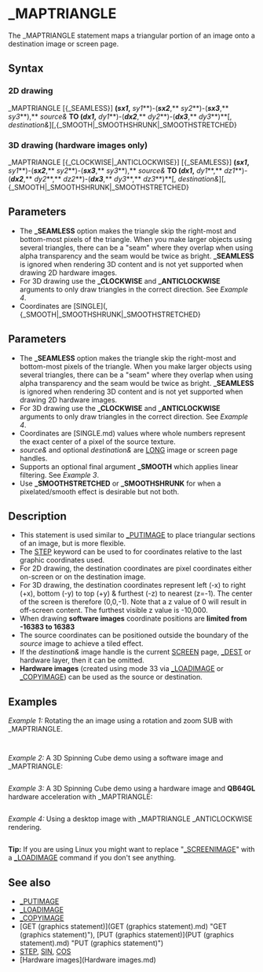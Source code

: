 # _MAPTRIANGLE

The _MAPTRIANGLE statement maps a triangular portion of an image onto a destination image or screen page.

  

## Syntax

### 2D drawing

_MAPTRIANGLE [{_SEAMLESS}] **(***sx1***,** *sy1***)-(***sx2***,** *sy2***)-(***sx3***,** *sy3***),** *source&* **TO (***dx1***,** *dy1***)-(***dx2***,** *dy2***)-(***dx3***,** *dy3***)**[, *destination&*][,{_SMOOTH|_SMOOTHSHRUNK|_SMOOTHSTRETCHED}
### 3D drawing (hardware images only)

_MAPTRIANGLE [{_CLOCKWISE|_ANTICLOCKWISE}] [{_SEAMLESS}] **(***sx1***,** *sy1***)-(***sx2***,** *sy2***)-(***sx3***,** *sy3***),** *source&* **TO (***dx1***,** *dy1***,** *dz1***)-(***dx2***,** *dy2***,** *dz2***)-(***dx3***,** *dy3***,** *dz3***)**[, *destination&*][,{_SMOOTH|_SMOOTHSHRUNK|_SMOOTHSTRETCHED}
  

## Parameters

* The **_SEAMLESS** option makes the triangle skip the right-most and bottom-most pixels of the triangle. When you make larger objects using several triangles, there can be a "seam" where they overlap when using alpha transparency and the seam would be twice as bright. **_SEAMLESS** is ignored when rendering 3D content and is not yet supported when drawing 2D hardware images.
* For 3D drawing use the **_CLOCKWISE** and **_ANTICLOCKWISE** arguments to only draw triangles in the correct direction. See *Example 4*.
* Coordinates are [SINGLE](,{_SMOOTH|_SMOOTHSHRUNK|_SMOOTHSTRETCHED}
  

## Parameters

* The **_SEAMLESS** option makes the triangle skip the right-most and bottom-most pixels of the triangle. When you make larger objects using several triangles, there can be a "seam" where they overlap when using alpha transparency and the seam would be twice as bright. **_SEAMLESS** is ignored when rendering 3D content and is not yet supported when drawing 2D hardware images.
* For 3D drawing use the **_CLOCKWISE** and **_ANTICLOCKWISE** arguments to only draw triangles in the correct direction. See *Example 4*.
* Coordinates are [SINGLE.md) values where whole numbers represent the exact center of a pixel of the source texture.
* *source&* and optional *destination&* are [LONG](LONG.md) image or screen page handles.
* Supports an optional final argument **_SMOOTH** which applies linear filtering. See *Example 3*.
* Use **_SMOOTHSTRETCHED** or **_SMOOTHSHRUNK** for when a pixelated/smooth effect is desirable but not both.

  

## Description

* This statement is used similar to [_PUTIMAGE](_PUTIMAGE.md) to place triangular sections of an image, but is more flexible.
* The [STEP](STEP.md) keyword can be used to for coordinates relative to the last graphic coordinates used.
* For 2D drawing, the destination coordinates are pixel coordinates either on-screen or on the destination image.
* For 3D drawing, the destination coordinates represent left (-x) to right (+x), bottom (-y) to top (+y) & furthest (-z) to nearest (z=-1). The center of the screen is therefore (0,0,-1). Note that a z value of 0 will result in off-screen content. The furthest visible z value is -10,000.
* When drawing **software images** coordinate positions are **limited from -16383 to 16383**
* The source coordinates can be positioned outside the boundary of the *source* image to achieve a tiled effect.
* If the *destination&* image handle is the current [SCREEN](SCREEN.md) page, [_DEST](_DEST.md) or hardware layer, then it can be omitted.
* **Hardware images** (created using mode 33 via [_LOADIMAGE](_LOADIMAGE.md) or [_COPYIMAGE](_COPYIMAGE.md)) can be used as the source or destination.

  

## Examples

*Example 1:* Rotating the an image using a rotation and zoom SUB with _MAPTRIANGLE.

``` [SCREEN](SCREEN.md) [_NEWIMAGE](_NEWIMAGE.md)(800, 600, 32)  Image& = [_LOADIMAGE](_LOADIMAGE.md)("qb64_trans.png")   'any 24/32 bit image  [DO](DO.md)   [CLS](CLS.md)   RotoZoom 400, 300, Image&, 1.5 + [SIN](SIN.md)(zoom), angle   [LOCATE](LOCATE.md) 1, 1: [PRINT](PRINT.md) "Angle:"; [CINT](CINT.md)(angle)   [PRINT](PRINT.md) "Zoom"; [USING](USING.md) "##.###"; 1.5 + [SIN](SIN.md)(zoom)   [_DISPLAY](_DISPLAY.md)   angle = angle + .5: [IF](IF.md) angle >= 360 [THEN](THEN.md) angle = angle - 360   zoom = zoom + .01 [LOOP](LOOP.md) [UNTIL](UNTIL.md) [INKEY$](INKEY$.md) <> "" [END](END.md)  [SUB](SUB.md) RotoZoom (X [AS](AS.md) [LONG](LONG.md), Y [AS](AS.md) [LONG](LONG.md), Image [AS](AS.md) [LONG](LONG.md), Scale [AS](AS.md) [SINGLE](SINGLE.md), Rotation [AS](AS.md) [SINGLE](SINGLE.md)) [DIM](DIM.md) px(3) [AS](AS.md) [SINGLE](SINGLE.md): [DIM](DIM.md) py(3) [AS](AS.md) [SINGLE](SINGLE.md) W& = [_WIDTH](_WIDTH.md) "WIDTH (function)")(Image&): H& = [_HEIGHT](_HEIGHT.md)(Image&) px(0) = -W& / 2: py(0) = -H& / 2: px(1) = -W& / 2:py(1) = H& / 2 px(2) = W& / 2: py(2) = H& / 2: px(3) = W& / 2: py(3) = -H& / 2 sinr! = [SIN](SIN.md)(-Rotation / 57.2957795131): cosr! = [COS](COS.md)(-Rotation / 57.2957795131) [FOR](FOR.md) i& = 0 [TO](TO.md) 3   x2& = (px(i&) * cosr! + sinr! * py(i&)) * Scale + X: y2& = (py(i&) * cosr! - px(i&) * sinr!) * Scale + Y   px(i&) = x2&: py(i&) = y2& [NEXT](NEXT.md) _MAPTRIANGLE (0, 0)-(0, H& - 1)-(W& - 1, H& - 1), Image& TO(px(0), py(0))-(px(1), py(1))-(px(2), py(2)) _MAPTRIANGLE (0, 0)-(W& - 1, 0)-(W& - 1, H& - 1), Image& TO(px(0), py(0))-(px(3), py(3))-(px(2), py(2)) [END SUB](END SUB.md)  
```

```         **Triangle sections of image in code above     __**                                                      **|\2|**                                                   **1→|_\|**  
```

  

*Example 2:* A 3D Spinning Cube demo using a software image and _MAPTRIANGLE:

``` ' Copyright (C) 2011 by Andrew L. Ayers  [DIM](DIM.md) OBJECT(9, 9, 4, 2) [AS](AS.md) [LONG](LONG.md)  ' OBJECTS DEFINED [AS](AS.md) FOLLOWS: '   (#OBJECTS,#PLANES PER OBJECT,#[POINT](POINT.md)S PER PLANE, XYZ TRIPLE)  [DIM](DIM.md) DPLANE2D(4, 1) [AS](AS.md) [LONG](LONG.md) ' [SCREEN](SCREEN.md) PLANE COORDINATES  ' DPLANE2D DEFINED [AS](AS.md) FOLLOWS: '   (#[POINT](POINT.md)S PER PLANE, XY [DOUBLE](DOUBLE.md))  [DIM](DIM.md) DPLANE3D(4, 2) [AS](AS.md) [LONG](LONG.md) ' 3D PLANE COORDINATES  ' DPLANE3D DEFINED [AS](AS.md) FOLLOWS: '   (#[POINT](POINT.md)S PER PLANE, XYZ TRIPLE)  [DIM](DIM.md) PLANECOL(9) [AS](AS.md) [INTEGER](INTEGER.md) [DIM](DIM.md) STAB(359), CTAB(359) ' SINE/COSINE TABLES D& = 400: MX& = 0: MY& = 0: MZ& = -100 ' ' COMPUTE SINE/COSINE TABLES [FOR](FOR.md) t& = 0 [TO](TO.md) 359   STAB(t&) = [SIN](SIN.md)((6.282 / 360) * t&)   CTAB(t&) = [COS](COS.md)((6.282 / 360) * t&) [NEXT](NEXT.md) ' ' BUILD CUBE IN OBJECT ARRAY ' PLANE 0 OBJECT(0, 0, 0, 0) = -30: OBJECT(0, 0, 0, 1) = 30: OBJECT(0, 0, 0, 2) = -30 OBJECT(0, 0, 1, 0) = -30: OBJECT(0, 0, 1, 1) = -30: OBJECT(0, 0, 1, 2) = -30 OBJECT(0, 0, 2, 0) = 30: OBJECT(0, 0, 2, 1) = -30: OBJECT(0, 0, 2, 2) = -30 OBJECT(0, 0, 3, 0) = 30: OBJECT(0, 0, 3, 1) = 30: OBJECT(0, 0, 3, 2) = -30 OBJECT(0, 0, 4, 0) = 0: OBJECT(0, 0, 4, 1) = 0: OBJECT(0, 0, 4, 2) = -30 ' PLANE 1 OBJECT(0, 1, 0, 0) = 30: OBJECT(0, 1, 0, 1) = 30: OBJECT(0, 1, 0, 2) = -30 OBJECT(0, 1, 1, 0) = 30: OBJECT(0, 1, 1, 1) = -30: OBJECT(0, 1, 1, 2) = -30 OBJECT(0, 1, 2, 0) = 30: OBJECT(0, 1, 2, 1) = -30: OBJECT(0, 1, 2, 2) = 30 OBJECT(0, 1, 3, 0) = 30: OBJECT(0, 1, 3, 1) = 30: OBJECT(0, 1, 3, 2) = 30 OBJECT(0, 1, 4, 0) = 30: OBJECT(0, 1, 4, 1) = 0: OBJECT(0, 1, 4, 2) = 0 ' PLANE 2 OBJECT(0, 2, 0, 0) = 30: OBJECT(0, 2, 0, 1) = 30: OBJECT(0, 2, 0, 2) = 30 OBJECT(0, 2, 1, 0) = 30: OBJECT(0, 2, 1, 1) = -30: OBJECT(0, 2, 1, 2) = 30 OBJECT(0, 2, 2, 0) = -30: OBJECT(0, 2, 2, 1) = -30: OBJECT(0, 2, 2, 2) = 30 OBJECT(0, 2, 3, 0) = -30: OBJECT(0, 2, 3, 1) = 30: OBJECT(0, 2, 3, 2) = 30 OBJECT(0, 2, 4, 0) = 0: OBJECT(0, 2, 4, 1) = 0: OBJECT(0, 2, 4, 2) = 30 ' PLANE 3 OBJECT(0, 3, 0, 0) = -30: OBJECT(0, 3, 0, 1) = 30: OBJECT(0, 3, 0, 2) = 30 OBJECT(0, 3, 1, 0) = -30: OBJECT(0, 3, 1, 1) = -30: OBJECT(0, 3, 1, 2) = 30 OBJECT(0, 3, 2, 0) = -30: OBJECT(0, 3, 2, 1) = -30: OBJECT(0, 3, 2, 2) = -30 OBJECT(0, 3, 3, 0) = -30: OBJECT(0, 3, 3, 1) = 30: OBJECT(0, 3, 3, 2) = -30 OBJECT(0, 3, 4, 0) = -30: OBJECT(0, 3, 4, 1) = 0: OBJECT(0, 3, 4, 2) = 0 ' PLANE 4 OBJECT(0, 4, 0, 0) = -30: OBJECT(0, 4, 0, 1) = -30: OBJECT(0, 4, 0, 2) = -30 OBJECT(0, 4, 1, 0) = -30: OBJECT(0, 4, 1, 1) = -30: OBJECT(0, 4, 1, 2) = 30 OBJECT(0, 4, 2, 0) = 30: OBJECT(0, 4, 2, 1) = -30: OBJECT(0, 4, 2, 2) = 30 OBJECT(0, 4, 3, 0) = 30: OBJECT(0, 4, 3, 1) = -30: OBJECT(0, 4, 3, 2) = -30 OBJECT(0, 4, 4, 0) = 0: OBJECT(0, 4, 4, 1) = -30: OBJECT(0, 4, 4, 2) = 0 ' PLANE 5 OBJECT(0, 5, 0, 0) = -30: OBJECT(0, 5, 0, 1) = 30: OBJECT(0, 5, 0, 2) = -30 OBJECT(0, 5, 1, 0) = 30: OBJECT(0, 5, 1, 1) = 30: OBJECT(0, 5, 1, 2) = -30 OBJECT(0, 5, 2, 0) = 30: OBJECT(0, 5, 2, 1) = 30: OBJECT(0, 5, 2, 2) = 30 OBJECT(0, 5, 3, 0) = -30: OBJECT(0, 5, 3, 1) = 30: OBJECT(0, 5, 3, 2) = 30 OBJECT(0, 5, 4, 0) = 0: OBJECT(0, 5, 4, 1) = 30: OBJECT(0, 5, 4, 2) = 0 ' SET UP PLANE [COLOR](COLOR.md)S ON CUBE ' PLANECOL(0) = 3 PLANECOL(1) = 4 PLANECOL(2) = 5 PLANECOL(3) = 6 PLANECOL(4) = 7 PLANECOL(5) = 8 ' [_TITLE](_TITLE.md) "QB64 _MAPTRIANGLE CUBE DEMO" [SCREEN](SCREEN.md) [_NEWIMAGE](_NEWIMAGE.md)(800, 600, 32) TextureImage& = [_LOADIMAGE](_LOADIMAGE.md)("qb64_trans.png") 'any 24/32 bit image '[_PUTIMAGE](_PUTIMAGE.md) , Image&  DO   ' LIMIT [TO](TO.md) 25 FPS   [_LIMIT](_LIMIT.md) 25   ' ERASE LAST IMAGE   [CLS](CLS.md)    ' CALCULATE POSITION OF NEW IMAGE   [FOR](FOR.md) OB& = 0 [TO](TO.md) 0 ' UP [TO](TO.md) 9 OBJECTS     SP = STAB(PIT(OB&)): CP = CTAB(PIT(OB&))     SY = STAB(YAW(OB&)): CY = CTAB(YAW(OB&))     SR = STAB(ROL(OB&)): CR = CTAB(ROL(OB&))     [FOR](FOR.md) PL& = 0 [TO](TO.md) 5 ' CONSISTING OF UP [TO](TO.md) 9 PLANES       '       [FOR](FOR.md) PN& = 0 [TO](TO.md) 3 ' EACH PLANE WITH UP [TO](TO.md) 4 [POINT](POINT.md)S (#5 [TO](TO.md) [PAINT](PAINT.md))         '         ' TRANSLATE, [THEN](THEN.md) ROTATE         TX& = OBJECT(OB&, PL&, PN&, 0)         TY& = OBJECT(OB&, PL&, PN&, 1)         TZ& = OBJECT(OB&, PL&, PN&, 2)         RX& = (TZ& * CP - TY& * SP) * SY - ((TZ& * SP + TY& * CP) * SR + TX& * CR) * CY         RY& = (TZ& * SP + TY& * CP) * CR - TX& * SR         RZ& = (TZ& * CP - TY& * SP) * CY + ((TZ& * SP + TY& * CP) * SR + TX& * CR) * SY         '         ' ROTATE, [THEN](THEN.md) TRANSLATE         RX& = RX& + MX&         RY& = RY& + MY&         RZ& = RZ& + MZ&         '         DPLANE3D(PN&, 0) = RX&: DPLANE3D(PN&, 1) = RY&: DPLANE3D(PN&, 2) = RZ&         DPLANE2D(PN&, 0) = 399 + (D& * RX& / RZ&)         DPLANE2D(PN&, 1) = 299 + (D& * RY& / RZ&)       [NEXT](NEXT.md)       '       ' CHECK [TO](TO.md) SEE [IF](IF.md) PLANE IS VISIBLE       x1& = DPLANE3D(0, 0): y1& = DPLANE3D(0, 1): Z1& = DPLANE3D(0, 2)       x2& = DPLANE3D(1, 0): y2& = DPLANE3D(1, 1): Z2& = DPLANE3D(1, 2)       x3& = DPLANE3D(2, 0): y3& = DPLANE3D(2, 1): Z3& = DPLANE3D(2, 2)       T1& = -x1& * (y2& * Z3& - y3& * Z2&)       T2& = x2& * (y3& * Z1& - y1& * Z3&)       T3& = x3& * (y1& * Z2& - y2& * Z1&)       '       VISIBLE& = T1& - T2& - T3&       [IF](IF.md) VISIBLE& > 0 [THEN](THEN.md)         ' DRAW PLANE         xx1% = DPLANE2D(0, 0): yy1% = DPLANE2D(0, 1)         xx2% = DPLANE2D(1, 0): yy2% = DPLANE2D(1, 1)         xx3% = DPLANE2D(2, 0): yy3% = DPLANE2D(2, 1)         col% = PLANECOL(PL&)          _MAPTRIANGLE (0, 0)-(0, 255)-(255, 255), TextureImage& TO(xx3%, yy3%)-(xx2%, yy2%)-(xx1%, yy1%)         ' CALL DrawTriangle(xx1%, yy1%, xx2%, yy2%, xx3%, yy3%, col%)         xx1% = DPLANE2D(0, 0): yy1% = DPLANE2D(0, 1)         xx3% = DPLANE2D(2, 0): yy3% = DPLANE2D(2, 1)         xx4% = DPLANE2D(3, 0): yy4% = DPLANE2D(3, 1)         _MAPTRIANGLE (0, 0)-(255, 255)-(255, 0), TextureImage& TO(xx3%, yy3%)-(xx1%, yy1%)-(xx4%, yy4%)         'CALL DrawTriangle(xx1%, yy1%, xx3%, yy3%, xx4%, yy4%, col%)       [END IF](END IF.md)     [NEXT](NEXT.md)     '     ' ROTATE OBJECT     PIT(OB&) = PIT(OB&) + 5     [IF](IF.md) PIT(OB&) > 359 [THEN](THEN.md) PIT(OB&) = 0     YAW(OB&) = YAW(OB&) + 7     [IF](IF.md) YAW(OB&) > 359 [THEN](THEN.md) YAW(OB&) = 0     ROL(OB&) = ROL(OB&) + 9     [IF](IF.md) ROL(OB&) > 359 [THEN](THEN.md) ROL(OB&) = 0   [NEXT](NEXT.md)   '   ' Calculate Frames per Second   frames% = frames% + 1   [IF](IF.md) oldtime$ <> [TIME$](TIME$.md) [THEN](THEN.md)     fps% = frames%     frames% = 1     oldtime$ = [TIME$](TIME$.md)   [END IF](END IF.md)   [COLOR](COLOR.md) [_RGB](_RGB.md)(255, 255, 255): [LOCATE](LOCATE.md) 1, 1: [PRINT](PRINT.md) "FPS :"; fps%   '   ' Show Image on Screen   [_DISPLAY](_DISPLAY.md) [LOOP](LOOP.md) [UNTIL](UNTIL.md) [INKEY$](INKEY$.md) <> "" [WIDTH](WIDTH.md) 80: [SCREEN](SCREEN.md) 0: [CLS](CLS.md)   [SUB](SUB.md) DrawHline (fromx%, tox%, yy%, col%)   '[DEF SEG](DEF SEG.md) = [&H](&H.md)A000   '[IF](IF.md) fromx% > tox% [THEN](THEN.md) [SWAP](SWAP.md) fromx%, tox%   'yyy& = yy%   'sloc& = yyy& * 320 + fromx%   'eloc& = sloc& + (tox% - fromx%)   '[FOR](FOR.md) t& = sloc& [TO](TO.md) eloc&   '  [POKE](POKE.md) t&, col%   '[NEXT](NEXT.md)   '[DEF SEG](DEF SEG.md)   [LINE](LINE.md) (fromx%, yy%)-(tox%, yy%), [_RGB](_RGB.md)(255, 255, 255) 'col% [END SUB](END SUB.md)  [SUB](SUB.md) DrawTriangle (x1%, y1%, x2%, y2%, x3%, y3%, col%)   DO     sflag% = 0     [IF](IF.md) y1% > y2% [THEN](THEN.md)       sflag% = 1       [SWAP](SWAP.md) y1%, y2%       [SWAP](SWAP.md) x1%, x2%     [END IF](END IF.md)     [IF](IF.md) y2% > y3% [THEN](THEN.md)       sflag% = 1       [SWAP](SWAP.md) y2%, y3%       [SWAP](SWAP.md) x2%, x3%     [END IF](END IF.md)   [LOOP](LOOP.md) [UNTIL](UNTIL.md) sflag% = 0   '   [IF](IF.md) y2% = y3% [THEN](THEN.md)     ' Draw a flat bottomed triangle     ydiff1% = y2% - y1%     ydiff2% = y3% - y1%     [IF](IF.md) ydiff1% <> 0 [THEN](THEN.md)       slope1! = (x2% - x1%) / ydiff1%     [ELSE](ELSE.md)       slope1! = 0     [END IF](END IF.md)     [IF](IF.md) ydiff2% <> 0 [THEN](THEN.md)       slope2! = (x3% - x1%) / ydiff2%     [ELSE](ELSE.md)       slope2! = 0     [END IF](END IF.md)     sx! = x1%: ex! = x1%     [FOR](FOR.md) y% = y1% [TO](TO.md) y2%       [CALL](CALL.md) DrawHline([CINT](CINT.md)(sx!), [CINT](CINT.md)(ex!), y%, col%)       sx! = sx! + slope1!       ex! = ex! + slope2!     [NEXT](NEXT.md)     [EXIT SUB](EXIT SUB.md)   [ELSE](ELSE.md)     [IF](IF.md) y1% = y2% [THEN](THEN.md)       '       ' Draw a flat topped triangle       ydiff1% = y3% - y1%       ydiff2% = y3% - y2%       [IF](IF.md) ydiff1% <> 0 [THEN](THEN.md)         slope1! = (x3% - x1%) / ydiff1%       [ELSE](ELSE.md)         slope1! = 0       [END IF](END IF.md)       [IF](IF.md) ydiff2% <> 0 [THEN](THEN.md)         slope2! = (x3% - x2%) / ydiff2%       [ELSE](ELSE.md)         slope2! = 0       [END IF](END IF.md)       sx! = x1%: ex! = x2%       [FOR](FOR.md) y% = y1% [TO](TO.md) y3%         [CALL](CALL.md) DrawHline([CINT](CINT.md)(sx!), [CINT](CINT.md)(ex!), y%, col%)         sx! = sx! + slope1!         ex! = ex! + slope2!       [NEXT](NEXT.md)       x1% = sx!: x2% = ex!       [EXIT SUB](EXIT SUB.md)     [ELSE](ELSE.md)       ' Draw a general purpose triangle       ' First draw the flat bottom portion (top half)       ydiff1% = y2% - y1%       ydiff2% = y3% - y1%       [IF](IF.md) ydiff1% <> 0 [THEN](THEN.md)         slope1! = (x2% - x1%) / ydiff1%       [ELSE](ELSE.md)         slope1! = 0       [END IF](END IF.md)       [IF](IF.md) ydiff2% <> 0 [THEN](THEN.md)         slope2! = (x3% - x1%) / ydiff2%       [ELSE](ELSE.md)         slope2! = 0       [END IF](END IF.md)       sx! = x1%: ex! = x1%       [FOR](FOR.md) y% = y1% [TO](TO.md) y2%         [CALL](CALL.md) DrawHline([CINT](CINT.md)(sx!), [CINT](CINT.md)(ex!), y%, col%)         sx! = sx! + slope1!         ex! = ex! + slope2!       [NEXT](NEXT.md)       ' Then draw the flat topped portion (bottom half)       x1% = x2%       x2% = ex!       y1% = y2%       ydiff1% = y3% - y1%       ydiff2% = y3% - y2%       [IF](IF.md) ydiff1% <> 0 [THEN](THEN.md)         slope1! = (x3% - x1%) / ydiff1%       [ELSE](ELSE.md)         slope1! = 0       [END IF](END IF.md)       [IF](IF.md) ydiff2% <> 0 [THEN](THEN.md)         slope2! = (x3% - x2%) / ydiff2%       [ELSE](ELSE.md)         slope2! = 0       [END IF](END IF.md)       sx! = x1%: ex! = x2%       [FOR](FOR.md) y% = y1% [TO](TO.md) y3%         [CALL](CALL.md) DrawHline([CINT](CINT.md)(sx!), [CINT](CINT.md)(ex!), y%, col%)         sx! = sx! + slope1!         ex! = ex! + slope2!       [NEXT](NEXT.md)       x1% = sx!: x2% = ex!     [END IF](END IF.md)   [END IF](END IF.md)   ' [END SUB](END SUB.md)  
```

  

*Example 3:* A 3D Spinning Cube demo using a hardware image and **QB64GL** hardware acceleration with _MAPTRIANGLE:

``` ' Copyright (C) 2011 by Andrew L. Ayers  [DIM](DIM.md) OBJECT(9, 9, 4, 2) [AS](AS.md) [LONG](LONG.md)  ' OBJECTS DEFINED [AS](AS.md) FOLLOWS: '   (#OBJECTS,#PLANES PER OBJECT,#[POINT](POINT.md)S PER PLANE, XYZ TRIPLE)  [DIM](DIM.md) DPLANE2D(4, 1) [AS](AS.md) [LONG](LONG.md) ' [SCREEN](SCREEN.md) PLANE COORDINATES  ' DPLANE2D DEFINED [AS](AS.md) FOLLOWS: '   (#[POINT](POINT.md)S PER PLANE, XY [DOUBLE](DOUBLE.md))  [DIM](DIM.md) DPLANE3D(4, 2) [AS](AS.md) [LONG](LONG.md) ' 3D PLANE COORDINATES  ' DPLANE3D DEFINED [AS](AS.md) FOLLOWS: '   (#[POINT](POINT.md)S PER PLANE, XYZ TRIPLE)  [DIM](DIM.md) PLANECOL(9) [AS](AS.md) [INTEGER](INTEGER.md) [DIM](DIM.md) STAB(359), CTAB(359) ' SINE/COSINE TABLES D& = 400: MX& = 0: MY& = 0: MZ& = -100 ' ' COMPUTE SINE/COSINE TABLES [FOR](FOR.md) t& = 0 [TO](TO.md) 359     STAB(t&) = [SIN](SIN.md)((6.282 / 360) * t&)     CTAB(t&) = [COS](COS.md)((6.282 / 360) * t&) [NEXT](NEXT.md) ' ' BUILD CUBE IN OBJECT ARRAY ' PLANE 0 OBJECT(0, 0, 0, 0) = -30: OBJECT(0, 0, 0, 1) = 30: OBJECT(0, 0, 0, 2) = -30 OBJECT(0, 0, 1, 0) = -30: OBJECT(0, 0, 1, 1) = -30: OBJECT(0, 0, 1, 2) = -30 OBJECT(0, 0, 2, 0) = 30: OBJECT(0, 0, 2, 1) = -30: OBJECT(0, 0, 2, 2) = -30 OBJECT(0, 0, 3, 0) = 30: OBJECT(0, 0, 3, 1) = 30: OBJECT(0, 0, 3, 2) = -30 OBJECT(0, 0, 4, 0) = 0: OBJECT(0, 0, 4, 1) = 0: OBJECT(0, 0, 4, 2) = -30 ' PLANE 1 OBJECT(0, 1, 0, 0) = 30: OBJECT(0, 1, 0, 1) = 30: OBJECT(0, 1, 0, 2) = -30 OBJECT(0, 1, 1, 0) = 30: OBJECT(0, 1, 1, 1) = -30: OBJECT(0, 1, 1, 2) = -30 OBJECT(0, 1, 2, 0) = 30: OBJECT(0, 1, 2, 1) = -30: OBJECT(0, 1, 2, 2) = 30 OBJECT(0, 1, 3, 0) = 30: OBJECT(0, 1, 3, 1) = 30: OBJECT(0, 1, 3, 2) = 30 OBJECT(0, 1, 4, 0) = 30: OBJECT(0, 1, 4, 1) = 0: OBJECT(0, 1, 4, 2) = 0 ' PLANE 2 OBJECT(0, 2, 0, 0) = 30: OBJECT(0, 2, 0, 1) = 30: OBJECT(0, 2, 0, 2) = 30 OBJECT(0, 2, 1, 0) = 30: OBJECT(0, 2, 1, 1) = -30: OBJECT(0, 2, 1, 2) = 30 OBJECT(0, 2, 2, 0) = -30: OBJECT(0, 2, 2, 1) = -30: OBJECT(0, 2, 2, 2) = 30 OBJECT(0, 2, 3, 0) = -30: OBJECT(0, 2, 3, 1) = 30: OBJECT(0, 2, 3, 2) = 30 OBJECT(0, 2, 4, 0) = 0: OBJECT(0, 2, 4, 1) = 0: OBJECT(0, 2, 4, 2) = 30 ' PLANE 3 OBJECT(0, 3, 0, 0) = -30: OBJECT(0, 3, 0, 1) = 30: OBJECT(0, 3, 0, 2) = 30 OBJECT(0, 3, 1, 0) = -30: OBJECT(0, 3, 1, 1) = -30: OBJECT(0, 3, 1, 2) = 30 OBJECT(0, 3, 2, 0) = -30: OBJECT(0, 3, 2, 1) = -30: OBJECT(0, 3, 2, 2) = -30 OBJECT(0, 3, 3, 0) = -30: OBJECT(0, 3, 3, 1) = 30: OBJECT(0, 3, 3, 2) = -30 OBJECT(0, 3, 4, 0) = -30: OBJECT(0, 3, 4, 1) = 0: OBJECT(0, 3, 4, 2) = 0 ' PLANE 4 OBJECT(0, 4, 0, 0) = -30: OBJECT(0, 4, 0, 1) = -30: OBJECT(0, 4, 0, 2) = -30 OBJECT(0, 4, 1, 0) = -30: OBJECT(0, 4, 1, 1) = -30: OBJECT(0, 4, 1, 2) = 30 OBJECT(0, 4, 2, 0) = 30: OBJECT(0, 4, 2, 1) = -30: OBJECT(0, 4, 2, 2) = 30 OBJECT(0, 4, 3, 0) = 30: OBJECT(0, 4, 3, 1) = -30: OBJECT(0, 4, 3, 2) = -30 OBJECT(0, 4, 4, 0) = 0: OBJECT(0, 4, 4, 1) = -30: OBJECT(0, 4, 4, 2) = 0 ' PLANE 5 OBJECT(0, 5, 0, 0) = -30: OBJECT(0, 5, 0, 1) = 30: OBJECT(0, 5, 0, 2) = -30 OBJECT(0, 5, 1, 0) = 30: OBJECT(0, 5, 1, 1) = 30: OBJECT(0, 5, 1, 2) = -30 OBJECT(0, 5, 2, 0) = 30: OBJECT(0, 5, 2, 1) = 30: OBJECT(0, 5, 2, 2) = 30 OBJECT(0, 5, 3, 0) = -30: OBJECT(0, 5, 3, 1) = 30: OBJECT(0, 5, 3, 2) = 30 OBJECT(0, 5, 4, 0) = 0: OBJECT(0, 5, 4, 1) = 30: OBJECT(0, 5, 4, 2) = 0 ' SET UP PLANE [COLOR](COLOR.md)S ON CUBE ' PLANECOL(0) = 3 PLANECOL(1) = 4 PLANECOL(2) = 5 PLANECOL(3) = 6 PLANECOL(4) = 7 PLANECOL(5) = 8 ' [_TITLE](_TITLE.md) "QB64 _MAPTRIANGLE CUBE DEMO" [SCREEN](SCREEN.md) [_NEWIMAGE](_NEWIMAGE.md)(800, 600, 32)  TextureImage& = [_LOADIMAGE](_LOADIMAGE.md)("qb64_trans.png", 32) 'any 24/32 bit image [_SETALPHA](_SETALPHA.md) 128, , TextureImage& TextureImage& = [_COPYIMAGE](_COPYIMAGE.md)(TextureImage&, 33)'copy of hardware image  '[_PUTIMAGE](_PUTIMAGE.md) , Image&  DO      ' LIMIT [TO](TO.md) 25 FPS     '[_LIMIT](_LIMIT.md) 25     ' [ERASE](ERASE.md) LAST IMAGE     '[CLS](CLS.md) , [_RGB](_RGB.md)(0, 0, 160)      ' CALCULATE POSITION OF NEW IMAGE     [FOR](FOR.md) OB& = 0 [TO](TO.md) 0 ' UP [TO](TO.md) 9 OBJECTS         SP = STAB(PIT(OB&)): CP = CTAB(PIT(OB&))         SY = STAB(YAW(OB&)): CY = CTAB(YAW(OB&))         SR = STAB(ROL(OB&)): CR = CTAB(ROL(OB&))         [FOR](FOR.md) PL& = 0 [TO](TO.md) 5 ' CONSISTING OF UP [TO](TO.md) 9 PLANES             '             [FOR](FOR.md) PN& = 0 [TO](TO.md) 3 ' EACH PLANE WITH UP [TO](TO.md) 4 [POINT](POINT.md)S (#5 [TO](TO.md) [PAINT](PAINT.md))                 '                 ' TRANSLATE, [THEN](THEN.md) ROTATE                 TX& = OBJECT(OB&, PL&, PN&, 0)                 TY& = OBJECT(OB&, PL&, PN&, 1)                 TZ& = OBJECT(OB&, PL&, PN&, 2)                 RX& = (TZ& * CP - TY& * SP) * SY - ((TZ& * SP + TY& * CP) * SR + TX& * CR) * CY                 RY& = (TZ& * SP + TY& * CP) * CR - TX& * SR                 RZ& = (TZ& * CP - TY& * SP) * CY + ((TZ& * SP + TY& * CP) * SR + TX& * CR) * SY                 '                 ' ROTATE, [THEN](THEN.md) TRANSLATE                 RX& = RX& + MX&                 RY& = RY& + MY&                 RZ& = RZ& + MZ&                 '                 DPLANE3D(PN&, 0) = RX&: DPLANE3D(PN&, 1) = RY&: DPLANE3D(PN&, 2) = RZ&                 DPLANE2D(PN&, 0) = 399 + (D& * RX& / RZ&)                 DPLANE2D(PN&, 1) = 299 + (D& * RY& / RZ&)             [NEXT](NEXT.md)             '             ' CHECK [TO](TO.md) SEE [IF](IF.md) PLANE [IS](IS.md) VISIBLE             x1& = DPLANE3D(0, 0): y1& = DPLANE3D(0, 1): Z1& = DPLANE3D(0, 2)             x2& = DPLANE3D(1, 0): y2& = DPLANE3D(1, 1): Z2& = DPLANE3D(1, 2)             x3& = DPLANE3D(2, 0): y3& = DPLANE3D(2, 1): Z3& = DPLANE3D(2, 2)             T1& = -x1& * (y2& * Z3& - y3& * Z2&)             T2& = x2& * (y3& * Z1& - y1& * Z3&)             T3& = x3& * (y1& * Z2& - y2& * Z1&)             '             VISIBLE& = T1& - T2& - T3&             [IF](IF.md) VISIBLE& > 0 [THEN](THEN.md)                 ' [DRAW](DRAW.md) PLANE                 xx1% = DPLANE2D(0, 0): yy1% = DPLANE2D(0, 1)                 xx2% = DPLANE2D(1, 0): yy2% = DPLANE2D(1, 1)                 xx3% = DPLANE2D(2, 0): yy3% = DPLANE2D(2, 1)                 col% = PLANECOL(PL&)                  [_BLEND](_BLEND.md) TextureImage&                 _MAPTRIANGLE (0, 0)-(0, 255)-(255, 255), TextureImage& TO(xx1%, yy1%)-(xx2%, yy2%)-(xx3%, yy3%)                  ' [CALL](CALL.md) DrawTriangle(xx1%, yy1%, xx2%, yy2%, xx3%, yy3%, col%)                 xx1% = DPLANE2D(0, 0): yy1% = DPLANE2D(0, 1)                 xx3% = DPLANE2D(2, 0): yy3% = DPLANE2D(2, 1)                 xx4% = DPLANE2D(3, 0): yy4% = DPLANE2D(3, 1)                  [_DONTBLEND](_DONTBLEND.md) TextureImage&                 _MAPTRIANGLE (0, 0)-(255, 255)-(255, 0), TextureImage& TO(xx3%, yy3%)-(xx1%, yy1%)-(xx4%, yy4%), , _SMOOTH                 '[CALL](CALL.md) DrawTriangle(xx1%, yy1%, xx3%, yy3%, xx4%, yy4%, col%)             [END IF](END IF.md)         [NEXT](NEXT.md)         '         ' ROTATE OBJECT         PIT(OB&) = PIT(OB&) + 5         [IF](IF.md) PIT(OB&) > 359 [THEN](THEN.md) PIT(OB&) = 0         YAW(OB&) = YAW(OB&) + 7         [IF](IF.md) YAW(OB&) > 359 [THEN](THEN.md) YAW(OB&) = 0         ROL(OB&) = ROL(OB&) + 9         [IF](IF.md) ROL(OB&) > 359 [THEN](THEN.md) ROL(OB&) = 0     [NEXT](NEXT.md)     '     ' Calculate Frames per Second     frames% = frames% + 1     [IF](IF.md) oldtime$ <> [TIME$](TIME$.md) [THEN](THEN.md)         fps% = frames%         frames% = 1         oldtime$ = [TIME$](TIME$.md)     [END IF](END IF.md)     [COLOR](COLOR.md) [_RGB](_RGB.md)(255, 255, 255): [LOCATE](LOCATE.md) 1, 1: [PRINT](PRINT.md) "FPS :"; fps%     '     ' Show Image on Screen     [_DISPLAY](_DISPLAY.md) [LOOP](LOOP.md) [UNTIL](UNTIL.md) [INKEY$](INKEY$.md) <> "" [WIDTH](WIDTH.md) 80: [SCREEN](SCREEN.md) 0: [CLS](CLS.md)  [SUB](SUB.md) DrawHline (fromx%, tox%, yy%, col%) '[DEF SEG](DEF SEG.md) = [&H](&H.md)A000 '[IF](IF.md) fromx% > tox% [THEN](THEN.md) [SWAP](SWAP.md) fromx%, tox% 'yyy& = yy% 'sloc& = yyy& * 320 + fromx% 'eloc& = sloc& + (tox% - fromx%) '[FOR](FOR.md) t& = sloc& [TO](TO.md) eloc& '  [POKE](POKE.md) t&, col% '[NEXT](NEXT.md) '[DEF SEG](DEF SEG.md) [LINE](LINE.md) (fromx%, yy%)-(tox%, yy%), [_RGB](_RGB.md)(255, 255, 255) 'col% [END SUB](END SUB.md)  [SUB](SUB.md) DrawTriangle (x1%, y1%, x2%, y2%, x3%, y3%, col%) DO     sflag% = 0     [IF](IF.md) y1% > y2% [THEN](THEN.md)         sflag% = 1         [SWAP](SWAP.md) y1%, y2%         [SWAP](SWAP.md) x1%, x2%     [END IF](END IF.md)     [IF](IF.md) y2% > y3% [THEN](THEN.md)         sflag% = 1         [SWAP](SWAP.md) y2%, y3%         [SWAP](SWAP.md) x2%, x3%     [END IF](END IF.md) [LOOP](LOOP.md) [UNTIL](UNTIL.md) sflag% = 0 ' [IF](IF.md) y2% = y3% [THEN](THEN.md)     ' Draw a flat bottomed triangle     ydiff1% = y2% - y1%     ydiff2% = y3% - y1%     [IF](IF.md) ydiff1% <> 0 [THEN](THEN.md)         slope1! = (x2% - x1%) / ydiff1%     [ELSE](ELSE.md)         slope1! = 0     [END IF](END IF.md)     [IF](IF.md) ydiff2% <> 0 [THEN](THEN.md)         slope2! = (x3% - x1%) / ydiff2%     [ELSE](ELSE.md)         slope2! = 0     [END IF](END IF.md)     sx! = x1%: ex! = x1%     [FOR](FOR.md) y% = y1% [TO](TO.md) y2%         [CALL](CALL.md) DrawHline([CINT](CINT.md)(sx!), [CINT](CINT.md)(ex!), y%, col%)         sx! = sx! + slope1!         ex! = ex! + slope2!     [NEXT](NEXT.md)     [EXIT SUB](EXIT SUB.md) [ELSE](ELSE.md)     [IF](IF.md) y1% = y2% [THEN](THEN.md)         '         ' Draw a flat topped triangle         ydiff1% = y3% - y1%         ydiff2% = y3% - y2%         [IF](IF.md) ydiff1% <> 0 [THEN](THEN.md)             slope1! = (x3% - x1%) / ydiff1%         [ELSE](ELSE.md)             slope1! = 0         [END IF](END IF.md)         [IF](IF.md) ydiff2% <> 0 [THEN](THEN.md)             slope2! = (x3% - x2%) / ydiff2%         [ELSE](ELSE.md)             slope2! = 0         [END IF](END IF.md)         sx! = x1%: ex! = x2%         [FOR](FOR.md) y% = y1% [TO](TO.md) y3%             [CALL](CALL.md) DrawHline([CINT](CINT.md)(sx!), [CINT](CINT.md)(ex!), y%, col%)             sx! = sx! + slope1!             ex! = ex! + slope2!         [NEXT](NEXT.md)         x1% = sx!: x2% = ex!         [EXIT SUB](EXIT SUB.md)     [ELSE](ELSE.md)         ' Draw a general purpose triangle         ' First draw the flat bottom portion (top half)         ydiff1% = y2% - y1%         ydiff2% = y3% - y1%         [IF](IF.md) ydiff1% <> 0 [THEN](THEN.md)             slope1! = (x2% - x1%) / ydiff1%         [ELSE](ELSE.md)             slope1! = 0         [END IF](END IF.md)         [IF](IF.md) ydiff2% <> 0 [THEN](THEN.md)             slope2! = (x3% - x1%) / ydiff2%         [ELSE](ELSE.md)             slope2! = 0         [END IF](END IF.md)         sx! = x1%: ex! = x1%         [FOR](FOR.md) y% = y1% [TO](TO.md) y2%             [CALL](CALL.md) DrawHline([CINT](CINT.md)(sx!), [CINT](CINT.md)(ex!), y%, col%)             sx! = sx! + slope1!             ex! = ex! + slope2!         [NEXT](NEXT.md)         ' Then draw the flat topped portion (bottom half)         x1% = x2%         x2% = ex!         y1% = y2%         ydiff1% = y3% - y1%         ydiff2% = y3% - y2%         [IF](IF.md) ydiff1% <> 0 [THEN](THEN.md)             slope1! = (x3% - x1%) / ydiff1%         [ELSE](ELSE.md)             slope1! = 0         [END IF](END IF.md)         [IF](IF.md) ydiff2% <> 0 [THEN](THEN.md)             slope2! = (x3% - x2%) / ydiff2%         [ELSE](ELSE.md)             slope2! = 0         [END IF](END IF.md)         sx! = x1%: ex! = x2%         [FOR](FOR.md) y% = y1% [TO](TO.md) y3%             [CALL](CALL.md) DrawHline([CINT](CINT.md)(sx!), [CINT](CINT.md)(ex!), y%, col%)             sx! = sx! + slope1!             ex! = ex! + slope2!         [NEXT](NEXT.md)         x1% = sx!: x2% = ex!     [END IF](END IF.md) [END IF](END IF.md) ' [END SUB](END SUB.md)  
```

  

*Example 4:* Using a desktop image with _MAPTRIANGLE _ANTICLOCKWISE rendering.

``` [SCREEN](SCREEN.md) [_NEWIMAGE](_NEWIMAGE.md)(800, 600, 32)  ss32 = [_SCREENIMAGE](_SCREENIMAGE.md) 'take a 32bit software screenshot [_SETALPHA](_SETALPHA.md) 128, , ss32 'make it a bit transparent ss33 = [_COPYIMAGE](_COPYIMAGE.md)(ss32, 33) 'convert it to a hardware image (mode 33) [_FREEIMAGE](_FREEIMAGE.md) ss32 'we don't need this anymore  DO     [CLS](CLS.md) , [_RGB](_RGB.md)(0, 128, 255) 'use our software screen as a blue backdrop      'rotate our destination points     'the QB64 3D co-ordinate system is the same as  OpenGL's:     '    negative z is in front of you, if it doesn't have a negative z value you won't see it!     '    x goes from left to right, 0 is the middle of the screen     '    y goes from bottom to top, 0 is the middle of the screen     scale = 10     dist = -10     angle = angle + 0.1     x1 = [SIN](SIN.md)(angle) * scale     z1 = [COS](COS.md)(angle) * scale     x2 = [SIN](SIN.md)(angle + 3.14) * scale 'adding 3.14 adds 180 degrees     z2 = [COS](COS.md)(angle + 3.14) * scale     'what we performed above is a 2D/horizontal rotation of points     '(3D rotations are beyond the scope of this example)      'draw the triangle     '_ANTICLOCKWISE makes it only draw when our triangle is facing the correct direction     '_SMOOTH applies linear filtering to avoid a pixelated look      _MAPTRIANGLE **_ANTICLOCKWISE** ([_WIDTH](_WIDTH.md) "WIDTH (function)")(ss33) / 2, 0)-(0, [_HEIGHT](_HEIGHT.md)(ss33))-([_WIDTH](_WIDTH.md) "WIDTH (function)")(ss33),_     [_HEIGHT](_HEIGHT.md)(ss33)), ss33 TO(0, scale, dist)-(x1, -scale, z1 + dist)-(x2, -scale, z2 + dist), , **_SMOOTH**      [_LIMIT](_LIMIT.md) 30     [_DISPLAY](_DISPLAY.md) [LOOP](LOOP.md)  
```

**Tip:** If you are using Linux you might want to replace "[_SCREENIMAGE](_SCREENIMAGE.md)" with a [_LOADIMAGE](_LOADIMAGE.md) command if you don't see anything.
  

## See also

* [_PUTIMAGE](_PUTIMAGE.md)
* [_LOADIMAGE](_LOADIMAGE.md)
* [_COPYIMAGE](_COPYIMAGE.md)
* [GET (graphics statement)](GET (graphics statement).md) "GET (graphics statement)"), [PUT (graphics statement)](PUT (graphics statement).md) "PUT (graphics statement)")
* [STEP](STEP.md), [SIN](SIN.md), [COS](COS.md)
* [Hardware images](Hardware images.md)

  
